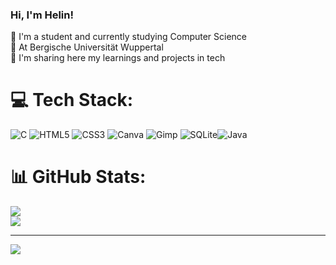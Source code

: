 
### Hi, I'm Helin!

🧸 I'm a student and currently studying Computer Science<br/>
🏫 At Bergische Universität Wuppertal<br/>
🌱 I'm sharing here my learnings and projects in tech<br/>

# 💻 Tech Stack:
![C](https://img.shields.io/badge/c-%2300599C.svg?style=for-the-badge&logo=c&logoColor=white) ![HTML5](https://img.shields.io/badge/html5-%23E34F26.svg?style=for-the-badge&logo=html5&logoColor=white) ![CSS3](https://img.shields.io/badge/css3-%231572B6.svg?style=for-the-badge&logo=css3&logoColor=white) ![Canva](https://img.shields.io/badge/Canva-%2300C4CC.svg?style=for-the-badge&logo=Canva&logoColor=white) ![Gimp](https://img.shields.io/badge/Gimp-657D8B?style=for-the-badge&logo=gimp&logoColor=FFFFFF) ![SQLite](https://img.shields.io/badge/sqlite-%2307405e.svg?style=for-the-badge&logo=sqlite&logoColor=white)![Java](https://img.shields.io/badge/java-%23ED8B00.svg?style=for-the-badge&logo=openjdk&logoColor=white)
# 📊 GitHub Stats:
![](https://github-readme-stats.vercel.app/api?username=heko101&theme=bear&hide_border=false&include_all_commits=false&count_private=false)<br/>
![](https://nirzak-streak-stats.vercel.app/?user=heko101&theme=bear&hide_border=false)<br/>


---
[![](https://visitcount.itsvg.in/api?id=heko101&icon=0&color=0)](https://visitcount.itsvg.in)

<!-- Proudly created with GPRM ( https://gprm.itsvg.in ) -->
